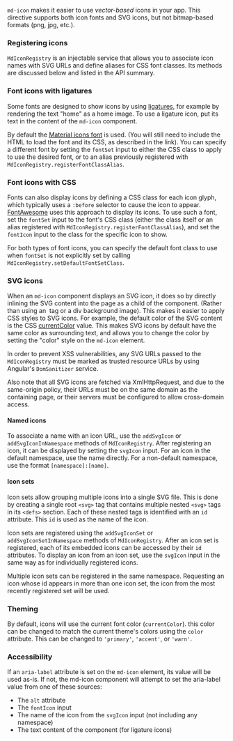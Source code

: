 `md-icon` makes it easier to use _vector-based_ icons in your app.  This directive supports both
icon fonts and SVG icons, but not bitmap-based formats (png, jpg, etc.).

<!-- example(icon-overview) -->

### Registering icons

`MdIconRegistry` is an injectable service that allows you to associate icon names with SVG URLs and
define aliases for CSS font classes. Its methods are discussed below and listed in the API summary.

### Font icons with ligatures

Some fonts are designed to show icons by using
[ligatures](https://en.wikipedia.org/wiki/Typographic_ligature), for example by rendering the text
"home" as a home image. To use a ligature icon, put its text in the content of the `md-icon`
component.

By default the
[Material icons font](http://google.github.io/material-design-icons/#icon-font-for-the-web) is used.
(You will still need to include the HTML to load the font and its CSS, as described in the link).
You can specify a different font by setting the `fontSet` input to either the CSS class to apply to
use the desired font, or to an alias previously registered with
`MdIconRegistry.registerFontClassAlias`.

### Font icons with CSS

Fonts can also display icons by defining a CSS class for each icon glyph, which typically uses a
`:before` selector to cause the icon to appear.
[FontAwesome](https://fortawesome.github.io/Font-Awesome/examples/) uses this approach to display
its icons. To use such a font, set the `fontSet` input to the font's CSS class (either the class
itself or an alias registered with `MdIconRegistry.registerFontClassAlias`), and set the `fontIcon`
input to the class for the specific icon to show.

For both types of font icons, you can specify the default font class to use when `fontSet` is not
explicitly set by calling `MdIconRegistry.setDefaultFontSetClass`.

### SVG icons

When an `md-icon` component displays an SVG icon, it does so by directly inlining the SVG content
into the page as a child of the component. (Rather than using an <img> tag or a div background
image). This makes it easier to apply CSS styles to SVG icons. For example, the default color of the
SVG content is the CSS 
[currentColor](https://developer.mozilla.org/en-US/docs/Web/CSS/color_value#currentColor_keyword) 
value. This makes SVG icons by default have the same color as surrounding text, and allows you to 
change the color by setting the "color" style on the `md-icon` element.

In order to prevent XSS vulnerabilities, any SVG URLs passed to the `MdIconRegistry` must be 
marked as trusted resource URLs by using Angular's `DomSanitizer` service.

Also note that all SVG icons are fetched via XmlHttpRequest, and due to the same-origin policy, 
their URLs must be on the same domain as the containing page, or their servers must be configured 
to allow cross-domain access.

#### Named icons

To associate a name with an icon URL, use the `addSvgIcon` or `addSvgIconInNamespace` methods of
`MdIconRegistry`. After registering an icon, it can be displayed by setting the `svgIcon` input.
For an icon in the default namespace, use the name directly. For a non-default namespace, use the
format `[namespace]:[name]`.

#### Icon sets

Icon sets allow grouping multiple icons into a single SVG file. This is done by creating a single
root `<svg>` tag that contains multiple nested `<svg>` tags in its `<defs>` section. Each of these
nested tags is identified with an `id` attribute. This `id` is used as the name of the icon.

Icon sets are registered using the `addSvgIconSet` or `addSvgIconSetInNamespace` methods of
`MdIconRegistry`. After an icon set is registered, each of its embedded icons can be accessed by
their `id` attributes. To display an icon from an icon set, use the `svgIcon` input in the same way
as for individually registered icons.

Multiple icon sets can be registered in the same namespace. Requesting an icon whose id appears in
more than one icon set, the icon from the most recently registered set will be used.

### Theming

By default, icons will use the current font color (`currentColor`). this color can be changed to 
match the current theme's colors using the `color` attribute. This can be changed to 
`'primary'`, `'accent'`, or `'warn'`.

### Accessibility

If an `aria-label` attribute is set on the `md-icon` element, its value will be used as-is. If not,
the md-icon component will attempt to set the aria-label value from one of these sources:
* The `alt` attribute
* The `fontIcon` input
* The name of the icon from the `svgIcon` input (not including any namespace)
* The text content of the component (for ligature icons)

